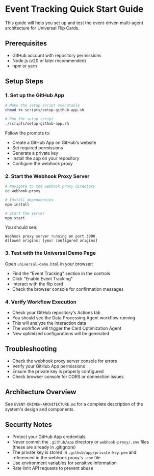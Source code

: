 # Event Tracking Quick Start Guide

This guide will help you set up and test the event-driven multi-agent architecture for Universal Flip Cards.

## Prerequisites

- GitHub account with repository permissions
- Node.js (v20 or later recommended)
- npm or yarn

## Setup Steps

### 1. Set up the GitHub App

```bash
# Make the setup script executable
chmod +x scripts/setup-github-app.sh

# Run the setup script
./scripts/setup-github-app.sh
```

Follow the prompts to:
- Create a GitHub App on GitHub's website
- Set required permissions
- Generate a private key
- Install the app on your repository
- Configure the webhook proxy

### 2. Start the Webhook Proxy Server

```bash
# Navigate to the webhook proxy directory
cd webhook-proxy

# Install dependencies
npm install

# Start the server
npm start
```

You should see:
```
Webhook proxy server running on port 3000
Allowed origins: [your configured origins]
```

### 3. Test with the Universal Demo Page

Open `universal-demo.html` in your browser:
- Find the "Event Tracking" section in the controls
- Click "Enable Event Tracking"
- Interact with the flip card
- Check the browser console for confirmation messages

### 4. Verify Workflow Execution

- Check your GitHub repository's Actions tab
- You should see the Data Processing Agent workflow running
- This will analyze the interaction data
- The workflow will trigger the Card Optimization Agent
- New optimized configurations will be generated

## Troubleshooting

- Check the webhook proxy server console for errors
- Verify your GitHub App permissions
- Ensure the private key is properly configured
- Check browser console for CORS or connection issues

## Architecture Overview

See `EVENT-DRIVEN-ARCHITECTURE.md` for a complete description of the system's design and components.

## Security Notes

- Protect your GitHub App credentials
- Never commit the `.github/app` directory or `webhook-proxy/.env` files (these are already in .gitignore)
- The private key is stored in `.github/app/private-key.pem` and referenced in the webhook proxy's `.env` file
- Use environment variables for sensitive information
- Rate limit API requests to prevent abuse